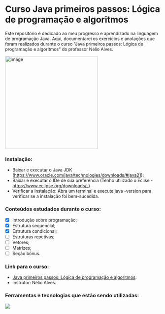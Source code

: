 # Curso Java primeiros passos: Lógica de programação e algoritmos

Este repositório é dedicado ao meu progresso e aprendizado na linguagem de programação Java. Aqui, documentarei os exercícios e anotações que foram realizados durante o curso "Java primeiros passos: Lógica de programação e algoritmos" do professor Nélio Alves.


  <img width="300" alt="image" src="https://logospng.org/download/java/logo-java-1536.png">


### Instalação:
- Baixar e executar o Java JDK (https://www.oracle.com/java/technologies/downloads/#java21);
- Baixar e executar o IDe de sua preferência (Tenho utilizado o Eclise - https://www.eclipse.org/downloads/_) 
- Verificar a instalação: Abra um terminal e execute java -version para verificar se a instalação foi bem-sucedida.

### Conteúdos estudados durante o curso:
 
  - [x] Introdução sobre programação;
  - [x] Estrutura sequencial;
  - [x] Estrutura condicional;
  - [ ] Estruturas repetivas;
  - [ ] Vetores;
  - [ ] Matrizes;
  - [ ] Seção bônus.

### Link para o curso:
- [Java primeiros passos: Lógica de programação e algoritmos](https://www.udemy.com/course/java-curso-logica-de-programacao/?couponCode=KEEPLEARNING).
- Instrutor: Nélio Alves.

### Ferramentas e tecnologias que estão sendo utilizadas:

<img src="https://skillicons.dev/icons?i=java,eclipse,git,github,vscode&theme=dark" />

